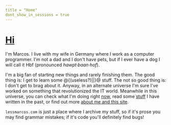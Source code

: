 ```yaml
---
title = "Home"
dont_show_in_sessions = true
---
```


<a href="/"><h1>Hi</h1></a>

I'm Marcos. I live with my wife in Germany where I work as a computer programmer. 
I'm not a dad and I don't have pets, but if I ever have a dog I will
call it  Hbf (pronounced *hawpt&middot;baan&middot;hof*).

I'm a big fan of starting new things and rarely finishing them. The good thing is: I get to learn
some @{(useless?)||}@ stuff. The not so good thing is: I don't get to brag about it.
Anyway, in an alternate universe I'm sure I've worked on something that revolutionized
the IT world. Meanwhile in this universe, you can check what I'm doing right <a href="/now/">now</a>,
read some <a href="/sessions/">stuff</a> I have written in the past, or find out 
more <a href="/about/">about me and this site</a>.

`lessmarcos.com` is just a place where I archive my stuff, so if it's prose 
you may find grammar mistakes; if it's code you'll definitely find bugs!
